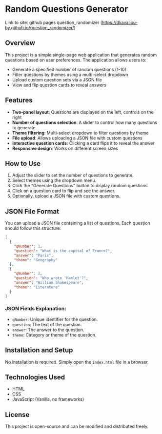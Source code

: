 # Random Questions Generator

Link to site: github pages question_randomizer (https://dkavaliou-by.github.io/question_randomizer/)

## Overview
This project is a simple single-page web application that generates random questions based on user preferences. The application allows users to:
- Generate a specified number of random questions (1-10)
- Filter questions by themes using a multi-select dropdown
- Upload custom question sets via a JSON file
- View and flip question cards to reveal answers

## Features
- **Two-panel layout**: Questions are displayed on the left, controls on the right
- **Number of questions selection**: A slider to control how many questions to generate
- **Theme filtering**: Multi-select dropdown to filter questions by theme
- **File upload**: Allows uploading a JSON file with custom questions
- **Interactive question cards**: Clicking a card flips it to reveal the answer
- **Responsive design**: Works on different screen sizes

## How to Use
1. Adjust the slider to set the number of questions to generate.
2. Select themes using the dropdown menu.
3. Click the "Generate Questions" button to display random questions.
4. Click on a question card to flip and see the answer.
5. Optionally, upload a JSON file with custom questions.

## JSON File Format
You can upload a JSON file containing a list of questions. Each question should follow this structure:
```json
[
  {
    "qNumber": 1,
    "question": "What is the capital of France?",
    "answer": "Paris",
    "theme": "Geography"
  },
  {
    "qNumber": 2,
    "question": "Who wrote 'Hamlet'?",
    "answer": "William Shakespeare",
    "theme": "Literature"
  }
]
```
### JSON Fields Explanation:
- `qNumber`: Unique identifier for the question.
- `question`: The text of the question.
- `answer`: The answer to the question.
- `theme`: Category or theme of the question.

## Installation and Setup
No installation is required. Simply open the `index.html` file in a browser.

## Technologies Used
- HTML
- CSS
- JavaScript (Vanilla, no frameworks)

## License
This project is open-source and can be modified and distributed freely.

